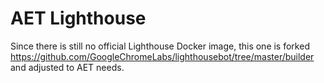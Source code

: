 # AET Lighthouse

Since there is still no official Lighthouse Docker image,
this one is forked https://github.com/GoogleChromeLabs/lighthousebot/tree/master/builder 
and adjusted to AET needs.
